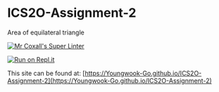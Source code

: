 # ICS2O-Assignment-2

Area of equilateral triangle

[![Mr Coxall's Super Linter](https://github.com/Youngwook-Go/ICS2O-Assignment-2/workflows/Mr%20Coxall's%20Super%20Linter/badge.svg)](https://github.com/Youngwook-Go/ICS2O-Assignment-2/actions/)

[![Run on Repl.it](https://repl.it/badge/github/Youngwook-Go/ICS2O-Assignment-2)](https://repl.it/github/Youngwook-Go/ICS2O-Assignment-2)

This site can be found at: [https://Youngwook-Go.github.io/ICS2O-Assignment-2](https://Youngwook-Go.github.io/ICS2O-Assignment-2)
